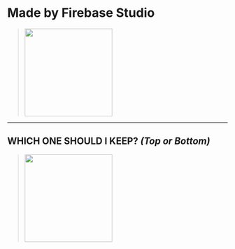 # Made by Firebase Studio
<!--![image (3)](https://github.com/user-attachments/assets/23dc2b5c-d45d-40b8-ada1-b8fad5b61834)


![image](https://grok.com/share/c2hhcmQtMg%3D%3D_461cb477-115b-4272-be70-95e6a58753a6)-->
> <img src='https://github.com/user-attachments/assets/ad004095-0b28-4763-bd3a-296612bfc96e' style='width: 200px;' />

---
WHICH ONE SHOULD I KEEP? _**(Top or Bottom)**_
---

> <img src='https://github.com/user-attachments/assets/b08db12a-3989-4245-8ac8-1b05031cb97c' style='width: 200px;' />
